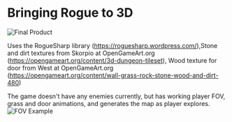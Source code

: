 # Bringing Rogue to 3D

![Final Product](https://lh5.googleusercontent.com/1tObED6272dFbDttCjIH2er_hwBorrNYWwsK7UB6ud--1Bd3Mkt1hdwirR_mKKj6_Ym1NWEzBPBi8Ih-6dqZ=w1920-h974-rw)

Uses the RogueSharp library (https://roguesharp.wordpress.com/),Stone and dirt textures from Skorpio at OpenGameArt.org (https://opengameart.org/content/3d-dungeon-tileset), Wood texture for door from West at OpenGameArt.org (https://opengameart.org/content/wall-grass-rock-stone-wood-and-dirt-480)

The game doesn't have any enemies currently, but has working player FOV, grass and door animations, and generates the map as player explores.
![FOV Example](https://lh5.googleusercontent.com/WUBC_zdkgOxEZLiBItbtRrJMxLhxruULBEmcdLQxDW7W9EsrXpKAwtT0hornoXlF_kgiF8rdVNKJrf57uHc4=w1920-h974)
